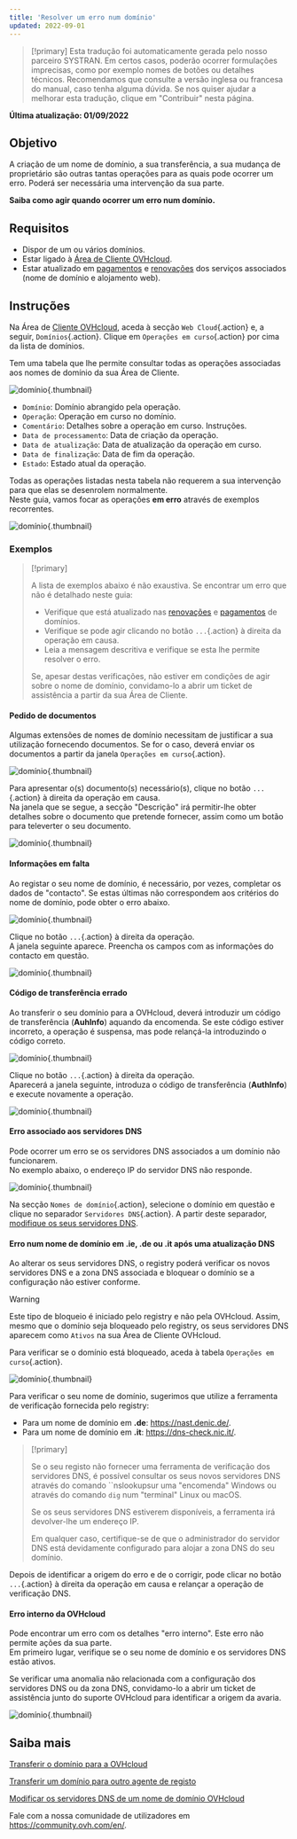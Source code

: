 ```yaml
---
title: 'Resolver um erro num domínio'
updated: 2022-09-01
---
```


> [!primary]
> Esta tradução foi automaticamente gerada pelo nosso parceiro SYSTRAN. Em certos casos, poderão ocorrer formulações imprecisas, como por exemplo nomes de botões ou detalhes técnicos. Recomendamos que consulte a versão inglesa ou francesa do manual, caso tenha alguma dúvida. Se nos quiser ajudar a melhorar esta tradução, clique em "Contribuir" nesta página.
>

**Última atualização: 01/09/2022**

## Objetivo

A criação de um nome de domínio, a sua transferência, a sua mudança de proprietário são outras tantas operações para as quais pode ocorrer um erro. Poderá ser necessária uma intervenção da sua parte.

**Saiba como agir quando ocorrer um erro num domínio.**

## Requisitos

- Dispor de um ou vários domínios.
- Estar ligado à [Área de Cliente OVHcloud](https://www.ovh.com/auth/?action=gotomanager&from=https://www.ovh.pt/&ovhSubsidiary=pt).
- Estar atualizado em [pagamentos](/pages/account/billing/invoice_management#pay-bills) e [renovações](/pages/account/billing/how_to_use_automatic_renewal#renewal-management) dos serviços associados (nome de domínio e alojamento web).

## Instruções

Na Área de [Cliente OVHcloud](https://www.ovh.com/auth/?action=gotomanager&from=https://www.ovh.pt/&ovhSubsidiary=pt), aceda à secção `Web Cloud`{.action} e, a seguir, `Domínios`{.action}. Clique em `Operações em curso`{.action} por cima da lista de domínios.

Tem uma tabela que lhe permite consultar todas as operações associadas aos nomes de domínio da sua Área de Cliente.

![domínio](images/domain-error-table01.png){.thumbnail}

- `Domínio`: Domínio abrangido pela operação.
- `Operação`:  Operação em curso no domínio.
- `Comentário`: Detalhes sobre a operação em curso. Instruções.
- `Data de processamento`: Data de criação da operação.
- `Data de atualização`:  Data de atualização da operação em curso.
- `Data de finalização`: Data de fim da operação.
- `Estado`: Estado atual da operação.

Todas as operações listadas nesta tabela não requerem a sua intervenção para que elas se desenrolem normalmente.<br>
Neste guia, vamos focar as operações **em erro** através de exemplos recorrentes.

![domínio](images/domain-error-table02.png){.thumbnail}

### Exemplos

> [!primary]
>
> A lista de exemplos abaixo é não exaustiva. Se encontrar um erro que não é detalhado neste guia:
>
> - Verifique que está atualizado nas [renovações](/pages/account/billing/how_to_use_automatic_renewal#renewal-management) e [pagamentos](/pages/account/billing/invoice_management#pay-bills) de domínios.
> - Verifique se pode agir clicando no botão `...`{.action} à direita da operação em causa.
> - Leia a mensagem descritiva e verifique se esta lhe permite resolver o erro.
>
> Se, apesar destas verificações, não estiver em condições de agir sobre o nome de domínio, convidamo-lo a abrir um ticket de assistência a partir da sua Área de Cliente.
>

#### Pedido de documentos

Algumas extensões de nomes de domínio necessitam de justificar a sua utilização fornecendo documentos. Se for o caso, deverá enviar os documentos a partir da janela `Operações em curso`{.action}.

![domínio](images/domain-error01.png){.thumbnail}

Para apresentar o(s) documento(s) necessário(s), clique no botão `...`{.action} à direita da operação em causa.<br>
Na janela que se segue, a secção "Descrição" irá permitir-lhe obter detalhes sobre o documento que pretende fornecer, assim como um botão para televerter o seu documento.

![domínio](images/domain-error02.png){.thumbnail}

#### Informações em falta

Ao registar o seu nome de domínio, é necessário, por vezes, completar os dados de "contacto". Se estas últimas não correspondem aos critérios do nome de domínio, pode obter o erro abaixo.

![domínio](images/domain-error03.png){.thumbnail}

Clique no botão `...`{.action} à direita da operação.<br>
A janela seguinte aparece. Preencha os campos com as informações do contacto em questão.

![domínio](images/domain-error04.png){.thumbnail}

#### Código de transferência errado 

Ao transferir o seu domínio para a OVHcloud, deverá introduzir um código de transferência (**AuhInfo**) aquando da encomenda. Se este código estiver incorreto, a operação é suspensa, mas pode relançá-la introduzindo o código correto.

![domínio](images/domain-error05.png){.thumbnail}

Clique no botão `...`{.action} à direita da operação.<br>
Aparecerá a janela seguinte, introduza o código de transferência (**AuthInfo**) e execute novamente a operação.

![domínio](images/domain-error06.png){.thumbnail}

#### Erro associado aos servidores DNS

Pode ocorrer um erro se os servidores DNS associados a um domínio não funcionarem.<br>
No exemplo abaixo, o endereço IP do servidor DNS não responde.

![domínio](images/domain-error07.png){.thumbnail}

Na secção `Nomes de domínio`{.action}, selecione o domínio em questão e clique no separador `Servidores DNS`{.action}. A partir deste separador, [modifique os seus servidores DNS](/pages/web/domains/dns_server_general_information). 

#### Erro num nome de domínio em **.ie**, **.de** ou **.it** após uma atualização DNS

Ao alterar os seus servidores DNS, o registry poderá verificar os novos servidores DNS e a zona DNS associada e bloquear o domínio se a configuração não estiver conforme.

> [!warning]
>
> Este tipo de bloqueio é iniciado pelo registry e não pela OVHcloud. Assim, mesmo que o domínio seja bloqueado pelo registry, os seus servidores DNS aparecem como `Ativos` na sua Área de Cliente OVHcloud.

Para verificar se o domínio está bloqueado, aceda à tabela `Operações em curso`{.action}.

![domínio](images/domain-error08.png){.thumbnail}

Para verificar o seu nome de domínio, sugerimos que utilize a ferramenta de verificação fornecida pelo registry:

- Para um nome de domínio em **.de**: <https://nast.denic.de/>.
- Para um nome de domínio em **.it**: <https://dns-check.nic.it/>.

> [!primary]
>
> Se o seu registo não fornecer uma ferramenta de verificação dos servidores DNS, é possível consultar os seus novos servidores DNS através do comando ``nslookupsur uma "encomenda" Windows ou através do comando `dig` num "terminal" Linux ou macOS. 
>
> Se os seus servidores DNS estiverem disponíveis, a ferramenta irá devolver-lhe um endereço IP.
>
> Em qualquer caso, certifique-se de que o administrador do servidor DNS está devidamente configurado para alojar a zona DNS do seu domínio.

Depois de identificar a origem do erro e de o corrigir, pode clicar no botão `...`{.action} à direita da operação em causa e relançar a operação de verificação DNS.

#### Erro interno da OVHcloud

Pode encontrar um erro com os detalhes "erro interno". Este erro não permite ações da sua parte.<br>
Em primeiro lugar, verifique se o seu nome de domínio e os servidores DNS estão ativos. 

Se verificar uma anomalia não relacionada com a configuração dos servidores DNS ou da zona DNS, convidamo-lo a abrir um ticket de assistência junto do suporte OVHcloud para identificar a origem da avaria.

![domínio](images/domain-error09.png){.thumbnail}

## Saiba mais

[Transferir o domínio para a OVHcloud](/pages/web/domains/transfer_incoming_generic_domain)

[Transferir um domínio para outro agente de registo](/pages/web/domains/transfer_outgoing_domain)

[Modificar os servidores DNS de um nome de domínio OVHcloud](/pages/web/domains/dns_server_general_information)
 
Fale com a nossa comunidade de utilizadores em <https://community.ovh.com/en/>.
